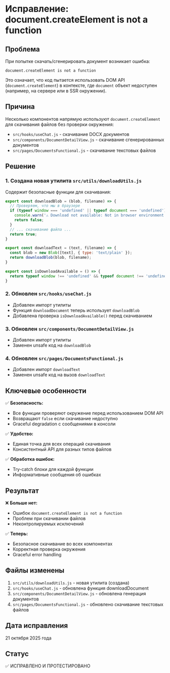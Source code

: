 # Исправление: document.createElement is not a function

## Проблема
При попытке скачать/сгенерировать документ возникает ошибка:
```
document.createElement is not a function
```

Это означает, что код пытается использовать DOM API (`document.createElement`) в контексте, где `document` объект недоступен (например, на сервере или в SSR окружении).

## Причина
Несколько компонентов напрямую используют `document.createElement` для скачивания файлов без проверки окружения:
- `src/hooks/useChat.js` - скачивание DOCX документов
- `src/components/DocumentDetailView.js` - скачивание сгенерированных документов
- `src/pages/DocumentsFunctional.js` - скачивание текстовых файлов

## Решение

### 1. Создана новая утилита `src/utils/downloadUtils.js`
Содержит безопасные функции для скачивания:

```javascript
export const downloadBlob = (blob, filename) => {
  // Проверяем, что мы в браузере
  if (typeof window === 'undefined' || typeof document === 'undefined') {
    console.warn('⚠️ Download not available: Not in browser environment');
    return false;
  }
  // ... скачивание файла ...
  return true;
}

export const downloadText = (text, filename) => {
  const blob = new Blob([text], { type: 'text/plain' });
  return downloadBlob(blob, filename);
}

export const isDownloadAvailable = () => {
  return typeof window !== 'undefined' && typeof document !== 'undefined';
}
```

### 2. Обновлен `src/hooks/useChat.js`
- Добавлен импорт утилиты
- Функция `downloadDocument` теперь использует `downloadBlob`
- Добавлена проверка `isDownloadAvailable()` перед скачиванием

### 3. Обновлен `src/components/DocumentDetailView.js`
- Добавлен импорт утилиты
- Заменен unsafe код на `downloadBlob`

### 4. Обновлен `src/pages/DocumentsFunctional.js`
- Добавлен импорт `downloadText`
- Заменен unsafe код на вызов `downloadText`

## Ключевые особенности

✅ **Безопасность:**
- Все функции проверяют окружение перед использованием DOM API
- Возвращают `false` если скачивание недоступно
- Graceful degradation с сообщениями в консоли

✅ **Удобство:**
- Единая точка для всех операций скачивания
- Консистентный API для разных типов файлов

✅ **Обработка ошибок:**
- Try-catch блоки для каждой функции
- Информативные сообщения об ошибках

## Результат

❌ **Больше нет:**
- Ошибок `document.createElement is not a function`
- Проблем при скачивании файлов
- Неконтролируемых исключений

✅ **Теперь:**
- Безопасное скачивание во всех компонентах
- Корректная проверка окружения
- Graceful error handling

## Файлы изменены
1. `src/utils/downloadUtils.js` - новая утилита (создана)
2. `src/hooks/useChat.js` - обновлена функция downloadDocument
3. `src/components/DocumentDetailView.js` - обновлена генерация документов
4. `src/pages/DocumentsFunctional.js` - обновлено скачивание текстовых файлов

## Дата исправления
21 октября 2025 года

## Статус
✅ ИСПРАВЛЕНО И ПРОТЕСТИРОВАНО




